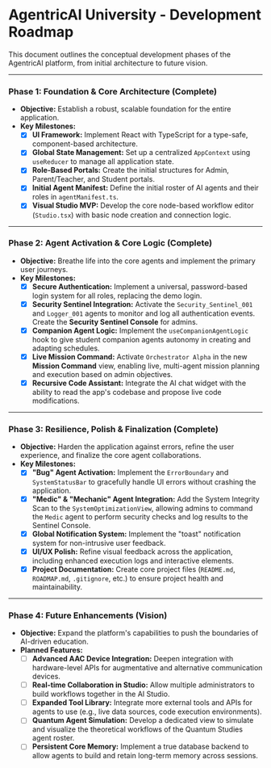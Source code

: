 # AgentricAI University - Development Roadmap

This document outlines the conceptual development phases of the AgentricAI platform, from initial architecture to future vision.

---

### Phase 1: Foundation & Core Architecture (Complete)

*   **Objective:** Establish a robust, scalable foundation for the entire application.
*   **Key Milestones:**
    *   [x] **UI Framework:** Implement React with TypeScript for a type-safe, component-based architecture.
    *   [x] **Global State Management:** Set up a centralized `AppContext` using `useReducer` to manage all application state.
    *   [x] **Role-Based Portals:** Create the initial structures for Admin, Parent/Teacher, and Student portals.
    *   [x] **Initial Agent Manifest:** Define the initial roster of AI agents and their roles in `agentManifest.ts`.
    *   [x] **Visual Studio MVP:** Develop the core node-based workflow editor (`Studio.tsx`) with basic node creation and connection logic.

---

### Phase 2: Agent Activation & Core Logic (Complete)

*   **Objective:** Breathe life into the core agents and implement the primary user journeys.
*   **Key Milestones:**
    *   [x] **Secure Authentication:** Implement a universal, password-based login system for all roles, replacing the demo login.
    *   [x] **Security Sentinel Integration:** Activate the `Security_Sentinel_001` and `Logger_001` agents to monitor and log all authentication events. Create the **Security Sentinel Console** for admins.
    *   [x] **Companion Agent Logic:** Implement the `useCompanionAgentLogic` hook to give student companion agents autonomy in creating and adapting schedules.
    *   [x] **Live Mission Command:** Activate `Orchestrator Alpha` in the new **Mission Command** view, enabling live, multi-agent mission planning and execution based on admin objectives.
    *   [x] **Recursive Code Assistant:** Integrate the AI chat widget with the ability to read the app's codebase and propose live code modifications.

---

### Phase 3: Resilience, Polish & Finalization (Complete)

*   **Objective:** Harden the application against errors, refine the user experience, and finalize the core agent collaborations.
*   **Key Milestones:**
    *   [x] **"Bug" Agent Activation:** Implement the `ErrorBoundary` and `SystemStatusBar` to gracefully handle UI errors without crashing the application.
    *   [x] **"Medic" & "Mechanic" Agent Integration:** Add the System Integrity Scan to the `SystemOptimizationView`, allowing admins to command the `Medic` agent to perform security checks and log results to the Sentinel Console.
    *   [x] **Global Notification System:** Implement the "toast" notification system for non-intrusive user feedback.
    *   [x] **UI/UX Polish:** Refine visual feedback across the application, including enhanced execution logs and interactive elements.
    *   [x] **Project Documentation:** Create core project files (`README.md`, `ROADMAP.md`, `.gitignore`, etc.) to ensure project health and maintainability.

---

### Phase 4: Future Enhancements (Vision)

*   **Objective:** Expand the platform's capabilities to push the boundaries of AI-driven education.
*   **Planned Features:**
    *   [ ] **Advanced AAC Device Integration:** Deepen integration with hardware-level APIs for augmentative and alternative communication devices.
    *   [ ] **Real-time Collaboration in Studio:** Allow multiple administrators to build workflows together in the AI Studio.
    *   [ ] **Expanded Tool Library:** Integrate more external tools and APIs for agents to use (e.g., live data sources, code execution environments).
    *   [ ] **Quantum Agent Simulation:** Develop a dedicated view to simulate and visualize the theoretical workflows of the Quantum Studies agent roster.
    *   [ ] **Persistent Core Memory:** Implement a true database backend to allow agents to build and retain long-term memory across sessions.

